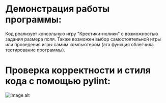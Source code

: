 # Демонстрация работы программы:

Код реализует консольную игру "Крестики-нолики" с возможностью задания размера поля. Также возможен выбор самостоятельной игры или проведения игры самим компьютером (эта функция облегчила тестирование программы).

# Проверка корректности и стиля кода с помощью pylint:
![Image alt](https://github.com/VetaShine/OOPch/blob/main/1.png)
